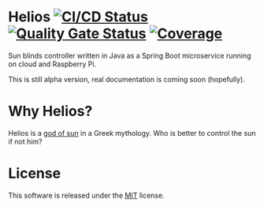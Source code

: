 # Helios [![CI/CD Status](https://github.com/mwierzchowski/helios/workflows/CI/CD/badge.svg)](https://github.com/mwierzchowski/helios/actions?query=workflow%3ACI%2FCD) [![Quality Gate Status](https://sonarcloud.io/api/project_badges/measure?project=mwierzchowski_helios&metric=alert_status)](https://sonarcloud.io/dashboard?id=mwierzchowski_helios) [![Coverage](https://sonarcloud.io/api/project_badges/measure?project=mwierzchowski_helios&metric=coverage)](https://sonarcloud.io/component_measures?id=mwierzchowski_helios&metric=coverage&view=list)

Sun blinds controller written in Java as a Spring Boot microservice running on cloud and Raspberry Pi.

This is still alpha version, real documentation is coming soon (hopefully). 

# Why Helios?
Helios is a [god of sun](https://en.wikipedia.org/wiki/Helios) in a Greek mythology. Who is better to
control the sun if not him? 

# License
This software is released under the [MIT](LICENSE) license.
